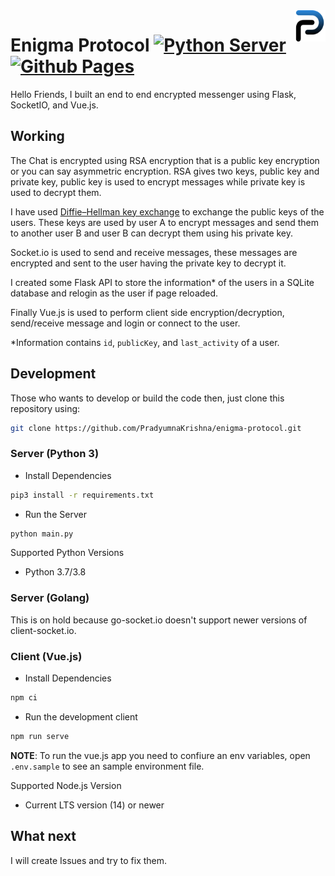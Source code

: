 <img src="https://raw.githubusercontent.com/PradyumnaKrishna/PradyumnaKrishna/master/logo.svg" alt="Logo" title="Logo" align="right" height="50" width="50"/>

# Enigma Protocol [![Python Server][Python-Badge]][Python] [![Github Pages][Pages-Badge]][Pages]

Hello Friends, I built an end to end encrypted messenger using Flask, SocketIO, and Vue.js.


## Working

The Chat is encrypted using RSA encryption that is a public key encryption or you can say asymmetric encryption. RSA gives two keys, public key and private key, public key is used to encrypt messages while private key is used to decrypt them.

I have used [Diffie–Hellman key exchange](https://en.wikipedia.org/wiki/Diffie%E2%80%93Hellman_key_exchange) to exchange the public keys of the users. These keys are used by user A to encrypt messages and send them to another user B and user B can decrypt them using his private key.

Socket.io is used to send and receive messages, these messages are encrypted and sent to the user having the private key to decrypt it.

I created some Flask API to store the information* of the users in a SQLite database and relogin as the user if page reloaded.

Finally Vue.js is used to perform client side encryption/decryption, send/receive message and login or connect to the user.

*Information contains `id`, `publicKey`, and `last_activity` of a user.


## Development

Those who wants to develop or build the code then, just clone this repository using:

```bash
git clone https://github.com/PradyumnaKrishna/enigma-protocol.git
```

### Server (Python 3)
- Install Dependencies
```bash
pip3 install -r requirements.txt
```
- Run the Server
```bash
python main.py
```

Supported Python Versions
- Python 3.7/3.8


### Server (Golang)
This is on hold because go-socket.io doesn't support newer versions of client-socket.io.


### Client (Vue.js)
- Install Dependencies
```bash
npm ci
```
- Run the development client
```bash
npm run serve
```

**NOTE**: To run the vue.js app you need to confiure an env variables, open `.env.sample` to see an sample environment file.

Supported Node.js Version
- Current LTS version (14) or newer

## What next

I will create Issues and try to fix them.


[Python-Badge]:          https://github.com/PradyumnaKrishna/Enigma-Protocol/actions/workflows/python_build.yml/badge.svg

[Python]:                https://ghcr.io/PradyumnaKrishna/enigma-protocol/python-server

[Pages-Badge]:           https://github.com/PradyumnaKrishna/Enigma-Protocol/actions/workflows/client_build.yml/badge.svg

[Pages]:                 https://protocol.onpy.in

